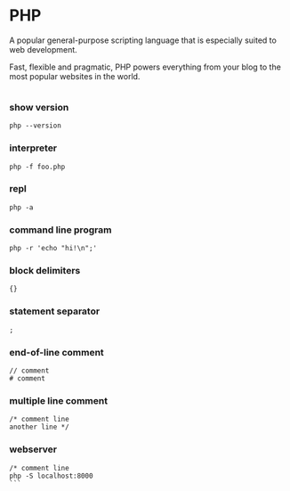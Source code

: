 # PHP

A popular general-purpose scripting language that is especially suited to web development.

Fast, flexible and pragmatic, PHP powers everything from your blog to the most popular websites in the world.

```php

```

### show version

```
php --version
```

### interpreter
```
php -f foo.php
```

### repl
```
php -a

```
### command line program
```
php -r 'echo "hi!\n";'
```

### block delimiters
```
{}
```

### statement separator
```
;
```

### end-of-line comment
```
// comment
# comment
```

### multiple line comment
```
/* comment line
another line */
```

### webserver
````
/* comment line
php -S localhost:8000
```